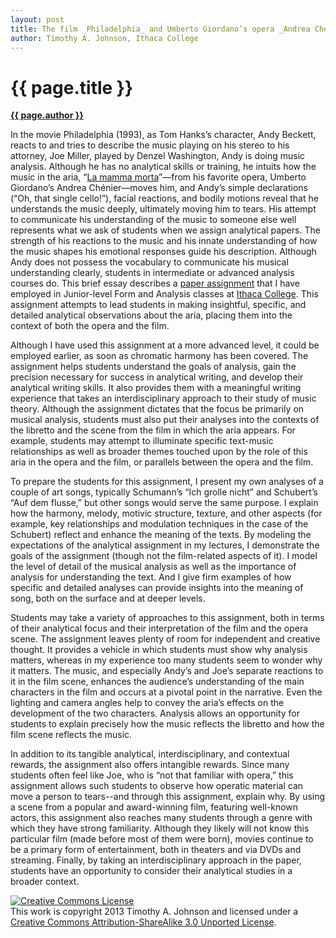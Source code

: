 ```yaml
---
layout: post
title: The film _Philadelphia_ and Umberto Giordano’s opera _Andrea Chénier_&#58; A Contextual Approach to Analytical Writing
author: Timothy A. Johnson, Ithaca College
---
```


{{ page.title }}
================

[**{{ page.author }}**](http://faculty.ithaca.edu/tjohnson/)

In the movie Philadelphia (1993), as Tom Hanks’s character, Andy Beckett, reacts to and tries to describe the music playing on his stereo to his attorney, Joe Miller, played by Denzel Washington, Andy is doing music analysis. Although he has no analytical skills or training, he intuits how the music in the aria, “[La mamma morta](http://www.youtube.com/watch?v=ojKKCRLEdYM)”—from his favorite opera, Umberto Giordano’s Andrea Chénier—moves him, and Andy’s simple declarations (“Oh, that single cello!”), facial reactions, and bodily motions reveal that he understands the music deeply, ultimately moving him to tears. His attempt to communicate his understanding of the music to someone else well represents what we ask of students when we assign analytical papers. The strength of his reactions to the music and his innate understanding of how the music shapes his emotional responses guide his description. Although Andy does not possess the vocabulary to communicate his musical understanding clearly, students in intermediate or advanced analysis courses do. This brief essay describes a [paper assignment](johnson-appendix01.html) that I have employed in Junior-level Form and Analysis classes at [Ithaca College](http://www.ithaca.edu/music/). This assignment attempts to lead students in making insightful, specific, and detailed analytical observations about the aria, placing them into the context of both the opera and the film.

Although I have used this assignment at a more advanced level, it could be employed earlier, as soon as chromatic harmony has been covered. The assignment helps students understand the goals of analysis, gain the precision necessary for success in analytical writing, and develop their analytical writing skills. It also provides them with a meaningful writing experience that takes an interdisciplinary approach to their study of music theory. Although the assignment dictates that the focus be primarily on musical analysis, students must also put their analyses into the contexts of the libretto and the scene from the film in which the aria appears. For example, students may attempt to illuminate specific text-music relationships as well as broader themes touched upon by the role of this aria in the opera and the film, or parallels between the opera and the film.

To prepare the students for this assignment, I present my own analyses of a couple of art songs, typically Schumann’s “Ich grolle nicht” and Schubert’s “Auf dem flusse,” but other songs would serve the same purpose. I explain how the harmony, melody, motivic structure, texture, and other aspects (for example, key relationships and modulation techniques in the case of the Schubert) reflect and enhance the meaning of the texts. By modeling the expectations of the analytical assignment in my lectures, I demonstrate the goals of the assignment (though not the film-related aspects of it). I model the level of detail of the musical analysis as well as the importance of analysis for understanding the text. And I give firm examples of how specific and detailed analyses can provide insights into the meaning of song, both on the surface and at deeper levels.

Students may take a variety of approaches to this assignment, both in terms of their analytical focus and their interpretation of the film and the opera scene. The assignment leaves plenty of room for independent and creative thought. It provides a vehicle in which students must show why analysis matters, whereas in my experience too many students seem to wonder why it matters. The music, and especially Andy’s and Joe’s separate reactions to it in the film scene, enhances the audience’s understanding of the main characters in the film and occurs at a pivotal point in the narrative. Even the lighting and camera angles help to convey the aria’s effects on the development of the two characters. Analysis allows an opportunity for students to explain precisely how the music reflects the libretto and how the film scene reflects the music.

In addition to its tangible analytical, interdisciplinary, and contextual rewards, the assignment also offers intangible rewards. Since many students often feel like Joe, who is “not that familiar with opera,” this assignment allows such students to observe how operatic material can move a person to tears--and through this assignment, explain why. By using a scene from a popular and award-winning film, featuring well-known actors, this assignment also reaches many students through a genre with which they have strong familiarity. Although they likely will not know this particular film (made before most of them were born), movies continue to be a primary form of entertainment, both in theaters and via DVDs and streaming. Finally, by taking an interdisciplinary approach in the paper, students have an opportunity to consider their analytical studies in a broader context.

<a rel="license" href="http://creativecommons.org/licenses/by-sa/3.0/"><img alt="Creative Commons License" style="border-width:0" src="http://i.creativecommons.org/l/by-sa/3.0/88x31.png" /></a><br />This work is copyright 2013 Timothy A. Johnson and licensed under a <a rel="license" href="http://creativecommons.org/licenses/by-sa/3.0/">Creative Commons Attribution-ShareAlike 3.0 Unported License</a>.



